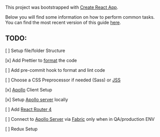 This project was bootstrapped with [Create React App](https://github.com/facebookincubator/create-react-app).

Below you will find some information on how to perform common tasks.<br>
You can find the most recent version of this guide [here](https://github.com/facebookincubator/create-react-app/blob/master/packages/react-scripts/template/README.md).

## TODO:

[ ] Setup file/folder Structure

[x] Add Prettier to [format](https://prettier.io/) the code

[ ] Add pre-commit hook to format and lint code

[ ] Choose a CSS Preprocessor if needed (Sass) or [JSS](http://cssinjs.org/)

[x] [Apollo](http://dev.apollodata.com/) Client Setup

[x] Setup [Apollo server](http://dev.apollodata.com/tools/) locally

[ ] Add [React Router 4](https://reacttraining.com/react-router/)

[ ] Connect to [Apollo Server](http://dev.apollodata.com/tools/) via [Fabric](https://docs.microsoft.com/en-us/azure/service-fabric/service-fabric-get-started-mac) only when in QA/production ENV

[ ] Redux Setup
